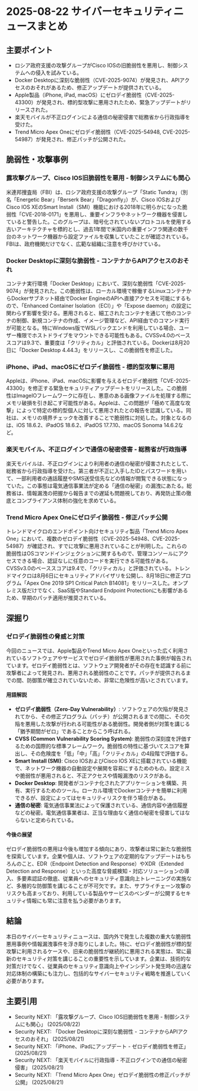 # 2025-08-22 サイバーセキュリティニュースまとめ

## 主要ポイント

*   ロシア政府支援の攻撃グループがCisco IOSの旧脆弱性を悪用し、制御システムへの侵入を試みている。
*   Docker Desktopに深刻な脆弱性（CVE-2025-9074）が発見され、APIアクセスのおそれがあるため、修正アップデートが提供されている。
*   Apple製品（iPhone, iPad, macOS）にゼロデイ脆弱性（CVE-2025-43300）が発見され、標的型攻撃に悪用されたため、緊急アップデートがリリースされた。
*   楽天モバイルが不正ログインによる通信の秘密侵害で総務省から行政指導を受けた。
*   Trend Micro Apex Oneにゼロデイ脆弱性（CVE-2025-54948, CVE-2025-54987）が発見され、修正パッチが公開された。

## 脆弱性・攻撃事例

### 露攻撃グループ、Cisco IOS旧脆弱性を悪用 - 制御システムにも関心

米連邦捜査局（FBI）は、ロシア政府支援の攻撃グループ「Static Tundra」（別名「Energetic Bear」「Berserk Bear」「Dragonfly」）が、Cisco IOSおよびCisco IOS XEのSmart Install（SMI）機能における2018年に明らかになった脆弱性「CVE-2018-0171」を悪用し、重要インフラやネットワーク機器を侵害していると警告した。このグループは、暗号化されていないプロトコルを使用する古いアーキテクチャを標的とし、過去1年間で米国内の重要インフラ関連の数千台のネットワーク機器から設定ファイルを収集していたことが確認されている。FBIは、政府機関だけでなく、広範な組織に注意を呼びかけている。

### Docker Desktopに深刻な脆弱性 - コンテナからAPIアクセスのおそれ

コンテナ実行環境「Docker Desktop」において、深刻な脆弱性「CVE-2025-9074」が発見された。この脆弱性は、ローカル環境で稼働するLinuxコンテナからDockerサブネット経由でDocker EngineのAPIへ直接アクセスを可能にするもので、「Enhanced Container Isolation（ECI）」や「Expose daemon」の設定に関わらず影響を受ける。悪用されると、細工されたコンテナを通じて他のコンテナの制御、新規コンテナの作成、イメージ管理など、API経由でのコマンド実行が可能となる。特にWindows版でWSLバックエンドを利用している場合、ユーザー権限でホストドライブをマウントできる可能性もある。CVSSv4.0のベーススコアは9.3で、重要度は「クリティカル」と評価されている。Dockerは8月20日に「Docker Desktop 4.44.3」をリリースし、この脆弱性を修正した。

### iPhone、iPad、macOSにゼロデイ脆弱性 - 標的型攻撃に悪用

Appleは、iPhone、iPad、macOSに影響を与えるゼロデイ脆弱性「CVE-2025-43300」を修正する緊急セキュリティアップデートをリリースした。この脆弱性はImageIOフレームワークに存在し、悪意のある画像ファイルを処理する際にメモリ破損を引き起こす可能性がある。Appleは、この問題が「極めて高度な攻撃」によって特定の標的型個人に対して悪用されたとの報告を認識している。同社は、メモリの境界チェックを改善することで脆弱性に対処した。対象となるのは、iOS 18.6.2、iPadOS 18.6.2、iPadOS 17.7.10、macOS Sonoma 14.6.2など。

### 楽天モバイル、不正ログインで通信の秘密侵害 - 総務省が行政指導

楽天モバイルは、不正ログインにより利用者の通信の秘密が侵害されたとして、総務省から行政指導を受けた。第三者が不正に入手したIDとパスワードを用いて、一部利用者の通話履歴やSMS送受信先などの情報が閲覧できる状態になっていた。この事態は電気通信事業法が定める「通信の秘密」の漏洩にあたる。総務省は、情報漏洩の把握から報告までの遅延も問題視しており、再発防止策の徹底とコンプライアンス体制の強化を求めている。

### Trend Micro Apex Oneにゼロデイ脆弱性 - 修正パッチ公開

トレンドマイクロのエンドポイント向けセキュリティ製品「Trend Micro Apex One」において、複数のゼロデイ脆弱性（CVE-2025-54948、CVE-2025-54987）が確認され、すでに攻撃に悪用されていることが判明した。これらの脆弱性はOSコマンドインジェクションに関するもので、管理コンソールにアクセスできる場合、認証なしに任意のコードを実行できる可能性がある。CVSSv3.0のベーススコアは9.4で、「クリティカル」と評価されている。トレンドマイクロは8月6日にセキュリティアドバイザリを公開し、8月18日に修正プログラム「Apex One 2019 SP1 Critical Patch B14081」をリリースした。オンプレミス版だけでなく、SaaS版やStandard Endpoint Protectionにも影響があるため、早期のパッチ適用が推奨されている。

## 深掘り

### ゼロデイ脆弱性の脅威と対策

今回のニュースでは、Apple製品やTrend Micro Apex Oneといった広く利用されているソフトウェアやサービスでゼロデイ脆弱性が悪用された事例が報告されています。ゼロデイ脆弱性とは、ソフトウェア開発者がその存在を認識する前に攻撃者によって発見され、悪用される脆弱性のことです。パッチが提供されるまでの間、防御策が確立されていないため、非常に危険性が高いとされています。

#### 用語解説

*   **ゼロデイ脆弱性（Zero-Day Vulnerability）**: ソフトウェアの欠陥が発見されてから、その修正プログラム（パッチ）が公開されるまでの間に、その欠陥を悪用した攻撃が行われる可能性がある脆弱性。開発者側が対策を講じる「猶予期間がゼロ」であることからこう呼ばれる。
*   **CVSS (Common Vulnerability Scoring System)**: 脆弱性の深刻度を評価するための国際的な標準フレームワーク。脆弱性の特性に基づいてスコアを算出し、その危険度を「低」「中」「高」「クリティカル」の4段階で評価する。
*   **Smart Install (SMI)**: Cisco IOSおよびCisco IOS XEに搭載されている機能で、ネットワーク機器の自動設定や展開を容易にするためのもの。設定ミスや脆弱性が悪用されると、不正アクセスや情報漏洩のリスクがある。
*   **Docker Desktop**: 開発者がコンテナ化されたアプリケーションを構築、共有、実行するためのツール。ローカル環境でDockerコンテナを簡単に利用できるが、設定によってはセキュリティリスクを伴う場合がある。
*   **通信の秘密**: 電気通信事業法によって保護されている、通信内容や通信履歴などの秘密。電気通信事業者は、正当な理由なく通信の秘密を侵害してはならないと定められている。

#### 今後の展望

ゼロデイ脆弱性の悪用は今後も増加する傾向にあり、攻撃者は常に新たな脆弱性を探索しています。企業や個人は、ソフトウェアの定期的なアップデートはもちろんのこと、EDR（Endpoint Detection and Response）やXDR（Extended Detection and Response）といった高度な脅威検知・対応ソリューションの導入、多要素認証の徹底、従業員へのセキュリティ意識向上トレーニングの実施など、多層的な防御策を講じることが不可欠です。また、サプライチェーン攻撃のリスクも高まっており、利用している製品やサービスのベンダーが公開するセキュリティ情報にも常に注意を払う必要があります。

## 結論

本日のサイバーセキュリティニュースは、国内外で発生した複数の重大な脆弱性悪用事例や情報漏洩事件を浮き彫りにしました。特に、ゼロデイ脆弱性が標的型攻撃に利用されるケースや、旧来の脆弱性が継続的に悪用される実態は、常に最新のセキュリティ対策を講じることの重要性を示しています。企業は、技術的な対策だけでなく、従業員のセキュリティ意識向上やインシデント発生時の迅速な対応体制の構築にも注力し、包括的なサイバーセキュリティ戦略を推進していく必要があります。

## 主要引用

*   Security NEXT: 「露攻撃グループ、Cisco IOS旧脆弱性を悪用 - 制御システムにも関心」 (2025/08/22)
*   Security NEXT: 「Docker Desktopに深刻な脆弱性 - コンテナからAPIアクセスのおそれ」 (2025/08/21)
*   Security NEXT: 「iPhone、iPadにアップデート - ゼロデイ脆弱性を修正」 (2025/08/21)
*   Security NEXT: 「楽天モバイルに行政指導 - 不正ログインでの通信の秘密侵害」 (2025/08/21)
*   Security NEXT: 「Trend Micro Apex One」ゼロデイ脆弱性の修正パッチが公開」 (2025/08/21)


